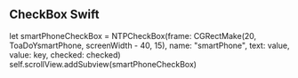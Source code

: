 ## CheckBox Swift

   let smartPhoneCheckBox = NTPCheckBox(frame: CGRectMake(20, ToaDoYsmartPhone, screenWidth - 40, 15), name: "smartPhone", text: value, value: key, checked: checked)
   self.scrollView.addSubview(smartPhoneCheckBox)
